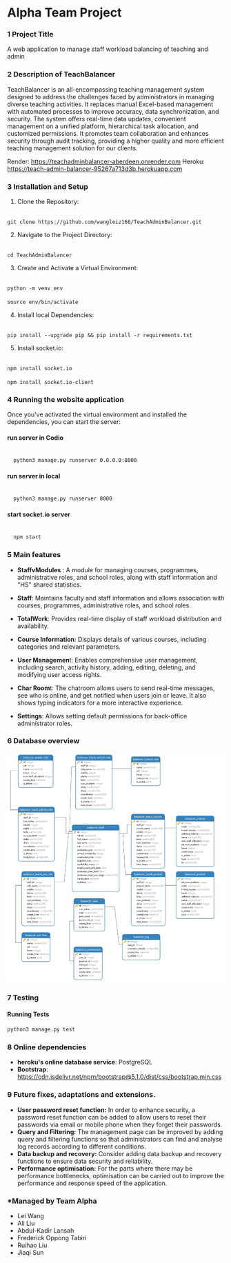# Alpha Team Project



### 1 Project Title



A web application to manage staff workload balancing of teaching and admin



### 2 Description of TeachBalancer




TeachBalancer is an all-encompassing teaching management system designed to address the challenges faced by administrators in managing diverse teaching activities. It replaces manual Excel-based management with automated processes to improve accuracy, data synchronization, and security. The system offers real-time data updates, convenient management on a unified platform, hierarchical task allocation, and customized permissions. It promotes team collaboration and enhances security through audit tracking, providing a higher quality and more efficient teaching management solution for our clients.

Render: https://teachadminbalancer-aberdeen.onrender.com
Heroku: https://teach-admin-balancer-95267a713d3b.herokuapp.com



### 3 Installation and Setup



1. Clone the Repository:

```

git clone https://github.com/wangleiz166/TeachAdminBalancer.git

```



2. Navigate to the Project Directory:

```

cd TeachAdminBalancer

```



3. Create and Activate a Virtual Environment:

```

python -m venv env

source env/bin/activate

```



4. Install local Dependencies:

```

pip install --upgrade pip && pip install -r requirements.txt

```


5. Install socket.io:

```

npm install socket.io

npm install socket.io-client

```



### 4 Running the website application



Once you've activated the virtual environment and installed the dependencies, you can start the server:


#### run server in Codio
```bash

  python3 manage.py runserver 0.0.0.0:8000

```

#### run server in local
```bash

  python3 manage.py runserver 8000

```

#### start socket.io server
```bash

  npm start

```

### 5 Main features

 - **StaffvModules** : A module for managing courses, programmes, administrative roles, and school roles, along with staff information and "HS" shared statistics.

 - **Staff**: Maintains faculty and staff information and allows association with courses, programmes, administrative roles, and school roles.

 - **TotalWork**: Provides real-time display of staff workload distribution and availability.

  - **Course Information**: Displays details of various courses, including categories and relevant parameters.

 - **User Managemen**t: Enables comprehensive user management, including search, activity history, adding, editing, deleting, and modifying user access rights.
 - **Char Room**t: The chatroom allows users to send real-time messages, see who is online, and get notified when users join or leave. It also shows typing indicators for a more interactive experience.

 - **Settings**: Allows setting default permissions for back-office administrator roles.

### 6 Database overview
![enter image description here](https://github.com/wangleiz166/studyInAberdeen/blob/main/Diagram%201.jpg?raw=true)


### 7 Testing


#### Running Tests

```bash
python3 manage.py test

```


### 8 Online dependencies

- **heroku's online database service**: PostgreSQL
- **Bootstrap**: https://cdn.jsdelivr.net/npm/bootstrap@5.1.0/dist/css/bootstrap.min.css


### 9 Future fixes, adaptations and extensions.


- **User password reset function:**
In order to enhance security, a password reset function can be added to allow users to reset their passwords via email or mobile phone when they forget their passwords.
- **Query and Filtering:**
The management page can be improved by adding query and filtering functions so that administrators can find and analyse log records according to different conditions.
- **Data backup and recovery:**
Consider adding data backup and recovery functions to ensure data security and reliability.
- **Performance optimisation:**
For the parts where there may be performance bottlenecks, optimisation can be carried out to improve the performance and response speed of the application.



### *Managed by Team Alpha

- Lei Wang
- Ali Liu
- Abdul-Kadir Lansah
- Frederick Oppong Tabiri
- Ruihao Liu
- Jiaqi Sun

